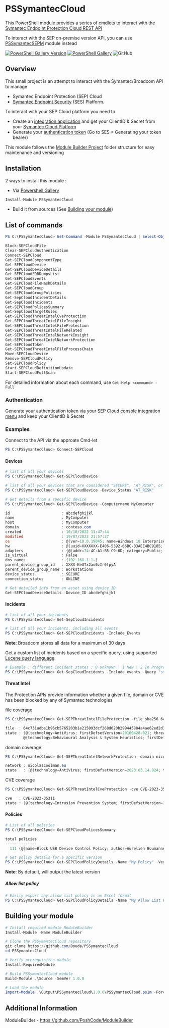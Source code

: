 # PSSymantecCloud

This PowerShell module provides a series of cmdlets to interact with the [Symantec Endpoint Protection Cloud REST API](https://apidocs.securitycloud.symantec.com/#/doc?id=ses_auth)

To interact with the SEP on-premise version API, you can use [PSSymantecSEPM](https://github.com/Douda/PSSymantecSEPM) module instead

[![PowerShell Gallery Version](https://img.shields.io/powershellgallery/v/PSSymantecCloud?style=flat-square)](https://www.powershellgallery.com/packages/PSSymantecCloud)
[![PowerShell Gallery](https://img.shields.io/powershellgallery/dt/PSSymantecCloud?style=flat-square)](https://www.powershellgallery.com/packages/PSSymantecCloud)
![GitHub](https://img.shields.io/github/license/Douda/PSSymantecCloud?style=flat-square)

## Overview
This small project is an attempt to interact with the Symantec/Broadcom API to manage 

- Symantec Endpoint Protection (SEP) Cloud 
- [Symantec Endpoint Security](https://SEP.securitycloud.symantec.com/v2/home/dashboard) (SES) Platform.

To interact with your SEP Cloud platform you need to 
- Create an [integration application](https://techdocs.broadcom.com/us/en/symantec-security-software/endpoint-security-and-management/endpoint-security/sescloud/Settings/creating-a-client-application-v132702110-d4152e4057.html) and get your ClientID & Secret from your [Symantec Cloud Platform](https://SEP.securitycloud.symantec.com/v2/home/dashboard)
- Generate your [authentication token](https://apidocs.securitycloud.symantec.com/#/doc?id=ses_auth) (Go to SES > Generating your token bearer)


This module follows the [Module Builder Project](https://github.com/PoshCode/ModuleBuilder) folder structure for easy maintenance and versioning


## Installation
2 ways to install this module :
- Via [Powershell Gallery](https://www.powershellgallery.com/packages/PSSymantecCloud/) 
```PowerShell
Install-Module PSSymantecCloud
```
- Build it from sources (See [Building your module](##Building-your-module))

## List of commands
```PowerShell
PS C:\PSSymantecCloud> Get-Command -Module PSSymantecCloud | Select-Object -Property Name

Block-SEPCloudFile
Clear-SEPCloudAuthentication
Connect-SEPCloud
Get-SEPCloudComponentType
Get-SEPCloudDevice
Get-SEPCloudDeviceDetails
Get-SEPCloudEDRDumpsList
Get-SEPCloudEvents
Get-SEPCloudFileHashDetails
Get-SEPCloudGroup
Get-SEPCloudGroupPolicies
Get-SepCloudIncidentDetails
Get-SepCloudIncidents
Get-SEPCloudPolicesSummary
Get-SepCloudTargetRules
Get-SEPCloudThreatIntelCveProtection
Get-SEPCloudThreatIntelFileInsight
Get-SEPCloudThreatIntelFileProtection
Get-SEPCloudThreatIntelFileRelated
Get-SEPCloudThreatIntelNetworkInsight
Get-SEPCloudThreatIntelNetworkProtection
Get-SEPCloudToken
Get-SEPCloudThreatIntelFileProcessChain
Move-SEPCloudDevice
Remove-SEPCloudPolicy
Set-SEPCloudPolicy
Start-SEPCloudDefinitionUpdate
Start-SEPCloudFullScan
```

For detailed information about each command, use `Get-Help <command> -Full`

### Authentication
Generate your authentication token via your [SEP Cloud console integration menu](https://SEP.securitycloud.symantec.com/v2/integration/client-applications) and keep your ClientID & Secret

### Examples
Connect to the API via the approate Cmd-let

```PowerShell
PS C:\PSSymantecCloud> Connect-SEPCloud
```

#### Devices
```PowerShell
# list of all your devices
PS C:\PSSymantecCloud> Get-SEPCloudDevice
```

```PowerShell
# list of all your devices that are considered "SECURE", "AT_RISK", or "COMPROMISED"
PS C:\PSSymantecCloud> Get-SEPCloudDevice -Device_Status "AT_RISK"
```

```PowerShell
# Get details from a specific device
PS C:\PSSymantecCloud> Get-SEPCloudDevice -Computername MyComputer

id                       : abcdefghijkl
name                     : MyComputer
host                     : MyComputer
domain                   : contoso.com
created                  : 10/10/2022 11:47:44
modified                 : 19/07/2023 21:57:27
os                       : @{ver=10.0.19045; name=Windows 10 Enterprise Edition; type=WINDOWS_WORKSTATION; 64_bit=True; lang=fr; major_ver=10; minor_ver=0; sp=0; tz_offset=60; user=first.last; user_domain=CONTOSO.COM; vol_avail_mb=93037; vol_cap_mb=241126}
hw                       : @{uuid=XXXXXXX-E406-5392-66BC-B3AEE4BC9185; bios_ver=ACER - 12F0 R1CET66W(1.35 ); cpu_mhz=2096; cpu_type=AMD64 Family 23 Model 96 Stepping 1; log_cpus=12; mem_mb=15592...}
adapters                 : {@{addr=74:4C:A1:B5:C9:0D; category=Public; ipv4Address=192.168.128.20; ipv4_gw=192.168.128.1; ipv4_prefix=24; mask=255.255.255.0}}
is_virtual               : False
dns_names                : {192.168.1.1…}
parent_device_group_id   : XXXX-KeUTx2ao0zIr0fpyA
parent_device_group_name : Workstations
device_status            : SECURE
connection_status        : ONLINE
```
```PowerShell
# Get detailed info from an asset using device_ID
Get-SEPCloudDeviceDetails -Device_ID abcdefghijkl
```
#### Incidents

```PowerShell
# list of all your incidents
PS C:\PSSymantecCloud> Get-SepCloudIncidents
```

```PowerShell
# list of all your incidents, including all events
PS C:\PSSymantecCloud> Get-SEPCloudIncidents -Include_Events
```
**Note**: Broadcom stores all data for a maximum of 30 days

Get a custom list of incidents based on a specific query, using supported [Lucene query language](https://techdocs.broadcom.com/us/en/symantec-security-software/endpoint-security-and-management/endpoint-detection-and-response/4-5/about-the-ways-to-search-for-indicators-of-comprom-v115770112-d38e14827/search-query-syntax-v124335086-d38e19040.html). 

```PowerShell
# Example : different incident states : 0 Unknown | 1 New | 2 In Progress | 3 On Hold | 4 Resolved | 5 Closed
PS C:\PSSymantecCloud> Get-SepCloudIncidents -Include_events -Query "state_id: [0 TO 3]"
```

#### Threat Intel
The Protection APIs provide information whether a given file, domain or CVE has been blocked by any of Symantec technologies

file coverage
```PowerShell
PS C:\PSSymantecCloud> Get-SEPThreatIntelFileProtection -file_sha256 64c731adbe1b96cb5765203b1e215093dcf268d020b299445884a4ae62ed2d3a | fl

file  : 64c731adbe1b96cb5765203b1e215093dcf268d020b299445884a4ae62ed2d3a
state : {@{technology=AntiVirus; firstDefsetVersion=20160428.021; threatName=Trojan.Gen.2}, @{technology=Intrusion Prevention System; firstDefsetVersion=20221025.061; threatName=System Infected: Trojan.Backdoor Activity 634},
        @{technology=Behavioural Analysis & System Heuristics; firstDefsetVersion=20230420.001; threatName=SONAR.SuspScr!gen1}}
```
domain coverage
```PowerShell
PS C:\PSSymantecCloud> Get-SEPThreatIntelNetworkProtection -domain nicolascoolman.eu | fl

network : nicolascoolman.eu
state   : {@{technology=AntiVirus; firstDefsetVersion=2023.03.14.024; threatName=WS.Reputation.1}, @{technology=Behavioural Analysis & System Heuristics; firstDefsetVersion=20230301.001; threatName=SONAR.Heur.Dropper}}
```

CVE coverage
```PowerShell
PS C:\PSSymantecCloud> Get-SEPThreatIntelCveProtection -cve CVE-2023-35311 | fl

cve   : CVE-2023-35311
state : {@{technology=Intrusion Prevention System; firstDefsetVersion=20230712.061; threatName=Web Attack: Microsoft Outlook CVE-2023-35311}}
```


#### Policies
```PowerShell
# List of all policies
PS C:\PSSymantecCloud> Get-SEPCloudPolicesSummary

total policies
----- --------
  111 {@{name=Block USB Device Control Policy; author=Aurelien Boumanne; policy_uid=xxxxxxx...
```

```PowerShell
# Get policy details for a specific version
PS C:\PSSymantecCloud> Get-SEPCloudPolicyDetails -Name "My Policy" -Version 5
```
**Note**: By default, will output the latest version

##### Allow list policy
```PowerShell
# Easily export any allow list policy in an Excel format
PS C:\PSSymantecCloud> Get-SEPCloudPolicyDetails -Name "My Allow List Policy" | Export-SEPCloudPolicyToExcel -Path "allow_list.xlsx"
```

## Building your module
```PowerShell
# Install required module ModuleBuilder
Install-Module -Name ModuleBuilder

# Clone the PSSymantecCloud repository
git clone https://github.com/Douda/PSSymantecCloud
cd PSSymantecCloud

# Verify prerequisites module
Install-RequiredModule

# Build PSSymantecCloud module
Build-Module .\Source -SemVer 1.0.0

# Load the module
Import-Module .\Output\PSSymantecCloud\1.0.0\PSSymantecCloud.ps1m -Force

```

## Additional Information

ModuleBuilder - https://github.com/PoshCode/ModuleBuilder

